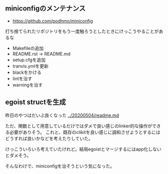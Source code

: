 ## miniconfigのメンテナンス

- https://github.com/podhmo/miniconfig

打ち捨てられたリポジトリをもう一度触ろうとしたときにけっこうやることがあるな

- Makefileの追加
- README.rst -> README.md
- setup.cfgを追加
- tranvis.ymlを更新
- blackをかける
- lintを治す
- warningを治す

## egoist structを生成

昨日のやつはだいぶ良くなった [../20200504/readme.md](../20200504/readme.md)

ただ、関数として用意しているだけではダメで良い感じのlinker的な操作ができる必要がありそう。
これと、既存のclikitを良い感じに調和させようとするにはどうすれば良いかなどを考えたりしていた。

けっこういろいろ考えていたけれど。結局egoistとマージするにはapp化しないとダメそう。

そんなわけで、miniconfigを治そうという気になった。

